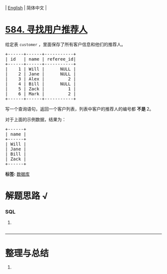 | [English](README_EN.md) | 简体中文 |

# [584. 寻找用户推荐人](https://leetcode.cn/problems/find-customer-referee)
<p>给定表 <code>customer</code> ，里面保存了所有客户信息和他们的推荐人。</p>

<pre>
+------+------+-----------+
| id   | name | referee_id|
+------+------+-----------+
|    1 | Will |      NULL |
|    2 | Jane |      NULL |
|    3 | Alex |         2 |
|    4 | Bill |      NULL |
|    5 | Zack |         1 |
|    6 | Mark |         2 |
+------+------+-----------+
</pre>

<p>写一个查询语句，返回一个客户列表，列表中客户的推荐人的编号都 <strong>不是 </strong>2。</p>

<p>对于上面的示例数据，结果为：</p>

<pre>
+------+
| name |
+------+
| Will |
| Jane |
| Bill |
| Zack |
+------+
</pre>

**标签:**  [数据库](https://leetcode.cn/tag/database) 
# 解题思路 √

### SQL

1. 

```sql

```

---



# 整理与总结

1. 